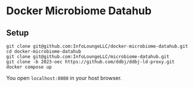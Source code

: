 # Docker Microbiome Datahub

## Setup
```
git clone git@github.com:InfoLoungeLLC/docker-microbiome-datahub.git
cd docker-microbiome-datahub
git clone git@github.com:InfoLoungeLLC/microbiome-datahub.git
git clone -b 2023-oec https://github.com/ddbj/ddbj-ld-proxy.git
docker compose up
```

You open `localhost:8080` in your host browser.